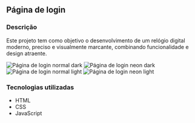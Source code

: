 ## Página de login

### Descrição

Este projeto tem como objetivo o desenvolvimento de um relógio digital moderno, preciso e visualmente marcante, combinando funcionalidade e design atraente.

![Página de login normal dark](https://github.com/user-attachments/assets/a242eed1-3f52-4a84-9435-6604e17b8a57)
![Página de login neon dark](https://github.com/user-attachments/assets/628bcec7-66c9-4a9a-9a5f-c34b2a894a18")
![Página de login normal light](https://github.com/user-attachments/assets/c5b8a419-dff9-406c-890f-bae533b0f8fc)
![Página de login neon light](https://github.com/user-attachments/assets/1f34e051-c994-4bab-aa6c-e4316a2563b6)

### Tecnologias utilizadas

* HTML
* CSS
* JavaScript
